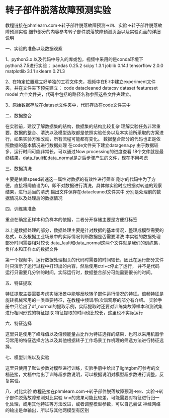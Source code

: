 # 转子部件脱落故障预测实验


教程链接在phmlearn.com->转子部件脱落故障预测->四、实验->转子部件脱落故障预测实验
细节部分的内容参考转子部件脱落故障预测页面以及实验页面的详细说明

一、实验的准备以及数据观察

1、python3.x 以及代码中导入的库或包，视频中采用的是conda环境下python3.7.5进行实验；
pandas 0.25.2
scipy 1.3.1
joblib 0.14.1
tensorflow 2.0.0
matplotlib 3.1.1
sklearn 0.21.3

2、在特定位置建立好单独的工程文件夹，视频中在E:\中建立experiment文件夹，并在文件夹下预先建立：
   code datacleaned datacsv dataset featureset model 六个文件夹，代码中包括的路径名称参照这些文件夹建立。

3、原始数据存放在dataset文件夹中，代码存放在code文件夹中

二、数据整合

在实验前，建议了解数据集的结构，数据集的结构比较复杂
理解实验任务非常重要，数据的整合、清洗以及模型选取都是依照实验任务以及本实验所采取的方案进行，如果实验方案改动，所有流程可能都有变化。
数据整合部分的代码也正是依照数据的基本情况进行数据处理
在code文件夹下建立datagena.py
由于数据较多，运行时间可能非常长，可以通过Now processing的进度查看
18个文件就是最终结果，data_fault和data_normal是之后步骤产生的文件，现在不用考虑

三、数据清洗

主要是依靠speed转速这一属性对数据的有效性进行筛查
刚才的代码中为了方便，直接将阈值设为0，即不对数据进行清洗，具体做实验时应根据对转速的观察结果，进行适当的清洗
输出文件保存在datacleaned文件夹中
分别是处理前的数据情况以及处理后的数据情况

四、训练集准备

重点在确定正样本和负样本的依据，二者分开存储主要是方便打标签

以上是数据处理的部分，数据处理主要是针对数据的基本情况，整理成模型需要的格式，以及根据工业场景中的实际情况判断数据是否需要清洗
本实验的数据处理部分时间需要相对较长
data_fault和data_normal这两个文件就是我们的训练集，负样本和正样本的数据文件

第一个视频中，运行数据处理相关的代码时需要的时间较长，因此在运行部分文件时只演示了运行过程中打印出的内容，然后使用ctrl+c停止了运行，
并不是代码运行只需要几分钟的时间，实际运行时，数据整合部分可能需要很长的时间。

五、特征提取

特征提取主要需要考虑实际场景中能够反映转子部件运行情况的特征。倍频特征是旋转机械常用的一类重要特征，在教程中频谱/阶次谱观察的部分有介绍。
实验手册中只给出了df_normal的提取示例，实际提取时还要对训练集故障样本和测试集进行相同形式的特征提取
特征提取的时间也比较长，这里也不实际运行

六、特征选择

这里只是使用了峰峰值以及倍频能量占比作为特征选择的结果，也可以采用机器学习常用的特征选择方法以及其他根据转子工作场景工作机理的筛选方法进行特征选择。

七、模型训练以及实验

这里只使用了默认参数对模型进行训练，实验手册中给出了lightgbm可参考的文档链接，文档中给出了训练超参数说明，可以根据说明对模型超参数进行调整，反复实验。

八、对比实验
教程链接在phmlearn.com->转子部件脱落故障预测->四、实验->转子部件脱落故障预测对比实验
knn的效果可能比较差，可能需要对特征进行归一化处理，或用其他特征等方法改进，或者调整模型参数，可以自己尝试
神经网络的输出是单输出，所以与其他两模型有区别
